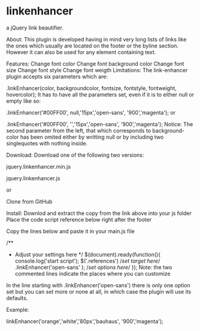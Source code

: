 linkenhancer
============

a jQuery link beautifier.


About:
This plugin is developed having in mind very long lists of links like the ones which usually are located on the footer or the byline section. However it can also be used for any element containing text.

Features:
Change font color
Change font background color
Change font size
Change font style
Change font weigth
Limitations:
The link-enhancer plugin accepts six parameters which are:

.linkEnhancer(color, backgroundcolor, fontsize, fontstyle, fontweight, hovercolor);
It has to have all the parameters set, even if it is to either null or empty like so:

.linkEnhancer('#00FF00', null,'15px','open-sans', '900','magenta');
or

.linkEnhancer('#00FF00', '','15px','open-sans', '900','magenta');
Notice: The second parameter from the left, that which corresponds to background-color has been omited either by writting null or by including two singlequotes with nothing inside.

Download:
Download one of the following two versions:

jquery.linkenhancer.min.js

jquery.linkenhancer.js

or

Clone from GitHub

Install:
Downlod and extract the copy from the link above into your js folder
Place the code script reference below right after the footer
<script src="your/path/to/the/linkenhancer.jquery.min.js"></script>
Copy the lines below and paste it in your main.js file

/**
* Adjust your settings here
*/
$(document).ready(function(){
    console.log('start script');
   $('.references') /*set target here*/
  .linkEnhancer('open-sans' ); /*set options here*/
});
Note: the two commented lines indicate the places where you can customize

In the line starting with .linkEnhancer('open-sans') there is only one option set but you can set more or none at all, in which case the plugin will use its defaults.

Example:

linkEnhancer('orange','white','80px','bauhaus', '900','magenta');